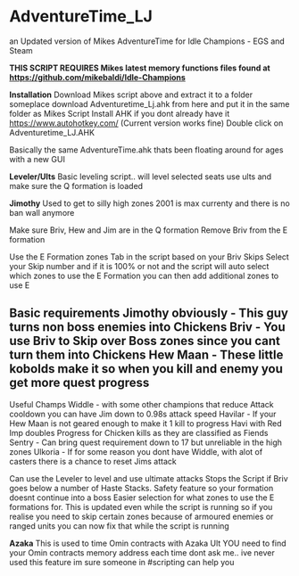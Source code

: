 # AdventureTime_LJ
an Updated version of Mikes AdventureTime for Idle Champions - EGS and Steam

**THIS SCRIPT REQUIRES Mikes latest memory functions files found at https://github.com/mikebaldi/Idle-Champions**

**Installation**
Download Mikes script above and extract it to a folder someplace
download Adventuretime_Lj.ahk from here and put it in the same folder as Mikes Script
Install AHK if you dont already have it https://www.autohotkey.com/ (Current version works fine)
Double click on Adventuretime_LJ.AHK

Basically the same AdventureTime.ahk thats been floating around for ages with a new GUI

**Leveler/Ults**
Basic leveling script.. will level selected seats use ults and make sure the Q formation is loaded

**Jimothy**
Used to get to silly high zones 2001 is max currenty and there is no ban wall anymore

Make sure Briv, Hew and Jim are in the Q formation
Remove Briv from the E formation

Use the E Formation zones Tab in the script based on your Briv Skips
Select your Skip number and if it is 100% or not and the script will
auto select which zones to use the E Formation
you can then add additional zones to use E

**Basic requirements**
Jimothy obviously - This guy turns non boss enemies into Chickens
Briv - You use Briv to Skip over Boss zones since you cant turn them into Chickens
Hew Maan - These little kobolds make it so when you kill and enemy you get more quest progress
-----
Useful Champs
Widdle - with some other champions that reduce Attack cooldown you can have Jim down to 0.98s attack speed
Havilar - If your Hew Maan is not geared enough to make it 1 kill to progress Havi with Red Imp doubles 
          Progress for Chicken kills as they are classified as Fiends
Sentry - Can bring quest requirement down to 17 but unreliable in the high zones
Ulkoria - If for some reason you dont have Widdle, with alot of casters there is a chance to reset Jims attack

Can use the Leveler to level and use ultimate attacks
Stops the Script if Briv goes below a number of Haste Stacks. Safety feature so your formation doesnt continue into a boss
Easier selection for what zones to use the E formations for. This is updated even while the script is running
so if you realise you need to skip certain zones because of armoured enemies or ranged units you can now fix that
while the script is running

**Azaka**
This is used to time Omin contracts with Azaka Ult
YOU need to find your Omin contracts memory address each time
dont ask me.. ive never used this feature im sure someone in #scripting can help you

